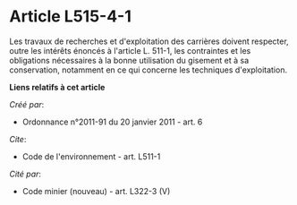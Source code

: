 # Article L515-4-1

Les travaux de recherches et d'exploitation des carrières doivent respecter, outre les intérêts énoncés à l'article L. 511-1,
les contraintes et les obligations nécessaires à la bonne utilisation du gisement et à sa conservation, notamment en ce qui
concerne les techniques d'exploitation.

**Liens relatifs à cet article**

_Créé par_:

  - Ordonnance n°2011-91 du 20 janvier 2011 - art. 6

_Cite_:

  - Code de l'environnement - art. L511-1

_Cité par_:

  - Code minier (nouveau) - art. L322-3 (V)
